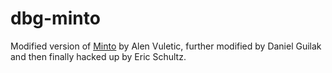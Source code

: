 # dbg-minto

Modified version of [Minto](http://alen-vuletic.from.hr/minto-theme/) by Alen Vuletic,
further modified by Daniel Guilak and then finally hacked up by Eric Schultz.
